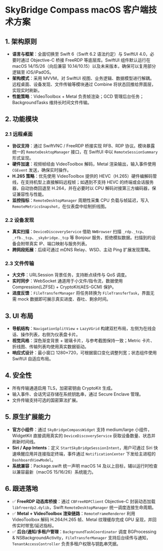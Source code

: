 # SkyBridge Compass macOS 客户端技术方案

## 1. 架构原则

- **语言与框架**：全面切换至 Swift 6（Swift 6.2 语法约定）与 SwiftUI 4.0，必要时通过 Objective-C 桥接 FreeRDP 等底层库。SwiftUI 组件默认运行在 macOS 14/15/26（向后兼容 10.14/10.15）以及未来版本，确保可以复用部分逻辑至 iOS/iPadOS。
- **架构模式**：采用 MVVM，对 SwiftUI 视图、业务逻辑、数据模型进行解耦。远程桌面、设备发现、文件传输等模块通过 Combine 将状态回推给界面层，实现实时刷新。
- **性能策略**：VideoToolbox + Metal 负责帧渲染；GCD 管理后台任务；BackgroundTasks 维持长时间文件传输。

## 2. 功能模块

### 2.1 远程桌面

- **协议支持**：通过 SwiftVNC / FreeRDP 桥接实现 RFB、RDP 协议。模块暴露统一的 `RemoteDesktopManager` 接口，在 SwiftUI 中以 `RemoteSessionSummary` 形式呈现。
- **硬件加速**：视频帧经由 VideoToolbox 解码，Metal 渲染输出，输入事件使用 `CGEvent` 发送，确保实时操作。
- **H.265 策略**：优先使用 VideoToolbox 提供的 HEVC（H.265）硬件编解码管线，在支持机型上直接解码远程帧；如遇到不支持 HEVC 的终端或会话服务器，自动协商回退至 H.264，并在必要时以 CPU 解码对接第三方编码器，保证兼容性与性能。
- **监控指标**：`RemoteDesktopManager` 周期性采集 CPU 负载与帧延迟，写入 `RemoteMetricsSnapshot`，在仪表盘中绘制折线图。

### 2.2 设备发现

- **真实扫描**：`DeviceDiscoveryService` 借助 `NWBrowser` 扫描 `_rdp._tcp`、`_rfb._tcp`、`_skybridge._tcp` 等 Bonjour 服务，拒绝模拟数据。扫描到的设备会附带真实 IP、端口映射与服务列表。
- **跨网段拓展**：后续可通过 mDNS Relay、WSD、主动 Ping 扩展发现策略。

### 2.3 文件传输

- **大文件**：URLSession 背景任务，支持断点续传与 QoS 调度。
- **实时同步**：WebSocket 通道用于小文件/指令流，数据使用 Compression(LZFSE) + CryptoKit(AES-GCM) 保护。
- **进度反馈**：`FileTransferManager` 将任务转换为 `FileTransferTask`，界面无需 mock 数据即可展示真实进度、吞吐、剩余时间。

## 3. UI 布局

- **导航结构**：`NavigationSplitView` + `LazyVGrid` 构建双栏布局，左侧为在线会话、操作列表，右侧为仪表盘卡片。
- **视觉风格**：深色渐变背景 + 玻璃卡片，与参考截图保持一致；Metric 卡片、折线图、传输列表均使用真实数据驱动。
- **响应式设计**：最小窗口 1280×720，可根据窗口变化调整列宽；状态组件使用 SwiftUI 自适应布局。

## 4. 安全性

- 所有传输通道启用 TLS，加密密钥由 CryptoKit 生成。
- 输入事件、会话凭证存储在系统钥匙串，通过 Secure Enclave 管理。
- 文件传输支持可选的国密算法扩展。

## 5. 原生扩展能力

- **官方小组件**：通过 `SkyBridgeCompassWidget` 支持 medium/large 小组件，WidgetKit 直接调用真实的 `DeviceDiscoveryService` 获取设备数量、状态并刷新时间线。
- **Siri / App Intents**：定义 `StartSkyBridgeSessionIntent`，用户可通过 Siri 快速唤醒应用并连接指定终端，事件通过 `NotificationCenter` 下发给主进程的 `DashboardViewModel`。
- **系统兼容**：Package.swift 统一声明 macOS 14 及以上目标，辅以运行时检查以兼容最新（macOS 15/16/26）系统能力。

## 6. 跟进落地

- ✅ **FreeRDP 动态库桥接**：通过 `CBFreeRDPClient` Objective-C 封装动态加载 `libfreerdp2.dylib`，Swift `RemoteDesktopManager` 统一调度连接生命周期。
- ✅ **Metal + VideoToolbox 渲染链路**：`RemoteFrameRenderer` 利用 VideoToolbox 解码 H.264/H.265 帧、Metal 纹理缓存完成 GPU 呈现，并回传实时带宽/延迟指标。
- ✅ **后台/通知/多租户管理**：`BackgroundTaskCoordinator` 调度 BGProcessing & NSBackgroundActivity，`FileTransferManager` 支持后台续传与通知，`TenantAccessController` 负责多租户权限与钥匙串凭据。
